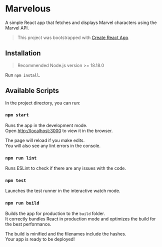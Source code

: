 # Marvelous

A simple React app that fetches and displays Marvel characters using the Marvel API.

> This project was bootstrapped with [Create React App](https://github.com/facebook/create-react-app).

## Installation

> Recommended Node.js version >= 18.18.0

Run `npm install`.

## Available Scripts

In the project directory, you can run:

### `npm start`

Runs the app in the development mode.\
Open [http://localhost:3000](http://localhost:3000) to view it in the browser.

The page will reload if you make edits.\
You will also see any lint errors in the console.

### `npm run lint`

Runs ESLint to check if there are any issues with the code.

### `npm test`

Launches the test runner in the interactive watch mode.

### `npm run build`

Builds the app for production to the `build` folder.\
It correctly bundles React in production mode and optimizes the build for the best performance.

The build is minified and the filenames include the hashes.\
Your app is ready to be deployed!
